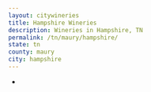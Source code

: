 ```yaml
---
layout: citywineries
title: Hampshire Wineries
description: Wineries in Hampshire, TN
permalink: /tn/maury/hampshire/
state: tn
county: maury
city: hampshire
---
```

-
